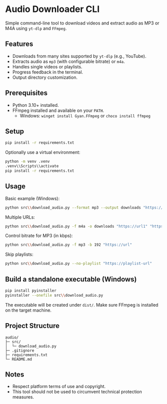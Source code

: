 # Audio Downloader CLI

Simple command-line tool to download videos and extract audio as MP3 or M4A using `yt-dlp` and `FFmpeg`.

## Features
- Downloads from many sites supported by `yt-dlp` (e.g., YouTube).
- Extracts audio as `mp3` (with configurable bitrate) or `m4a`.
- Handles single videos or playlists.
- Progress feedback in the terminal.
- Output directory customization.

## Prerequisites
- Python 3.10+ installed.
- FFmpeg installed and available on your `PATH`.
  - Windows: `winget install Gyan.FFmpeg` or `choco install ffmpeg`

## Setup
```bash
pip install -r requirements.txt
```

Optionally use a virtual environment:
```bash
python -m venv .venv
.venv\\Scripts\\activate
pip install -r requirements.txt
```

## Usage
Basic example (Windows):
```bash
python src\\download_audio.py --format mp3 --output downloads "https://example.com/video-url"
```

Multiple URLs:
```bash
python src\\download_audio.py -f m4a -o downloads "https://url1" "https://url2"
```

Control bitrate for MP3 (in kbps):
```bash
python src\\download_audio.py -f mp3 -b 192 "https://url"
```

Skip playlists:
```bash
python src\\download_audio.py --no-playlist "https://playlist-url"
```

## Build a standalone executable (Windows)
```bash
pip install pyinstaller
pyinstaller --onefile src\\download_audio.py
```
The executable will be created under `dist/`. Make sure FFmpeg is installed on the target machine.

## Project Structure
```
audio/
├─ src/
│  └─ download_audio.py
├─ .gitignore
├─ requirements.txt
└─ README.md
```

## Notes
- Respect platform terms of use and copyright.
- This tool should not be used to circumvent technical protection measures.